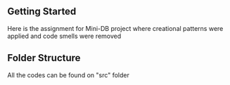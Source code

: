 ## Getting Started

Here is the assignment for Mini-DB project where creational patterns were applied and code smells were removed

## Folder Structure

All the codes can be found on "src" folder
